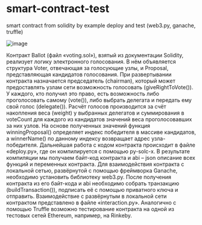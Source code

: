 # smart-contract-test
smart contract from solidity by example deploy and test (web3.py, ganache, truffle)

![image](https://user-images.githubusercontent.com/61321903/170150708-a8ca5d15-74fa-4be0-9aa9-2bb8b764179b.png)

Контракт Ballot (файл «voting.sol»), взятый из документации Solidity, реализует логику электронного голосования. В нём объявляется структура Voter, отвечающая за голосующие узлы, и Proposal, представляющая кандидатов голосования. При развертывании контракта назначается председатель (chairman), который может предоставлять узлам сети возможность голосовать (giveRightToVote()). У каждого, кто получил это право, есть возможность либо проголосовать самому (vote()), либо выбрать делегата и передать ему свой голос (delegate()). Расчёт голосов производится за счёт накопления веса (weight) у выбранных делегатов и суммирования в voteCount для каждого из кандидатов значений веса проголосовавших за них узлов. На основе полученных значений функция winningProposal() определяет индекс победителя в массиве кандидатов, а winnerName() по данному индексу возвращает адрес узла-победителя.
Дальнейшая работа с кодом контракта происходит в файле «deploy.py», где он компилируется с помощью py-solc-x. В результате компиляции мы получаем байт-код контракта и abi – json описание всех функций и переменных контракта. Для взаимодействия контракта с локальной сетью, развёрнутой с помощью фреймворка Ganache, необходимо установить библиотеку web3.py. После получения контракта из его байт-кода и abi необходимо собрать транзакцию (buildTransaction()), подписать её с помощью приватного ключа и отправить. Взаимодействие с развёрнутым в локальной сети контрактом представлено в файле «interaction.py». Аналогично с помощью Truffle возможно тестирование контракта на одной из тестовых сетей Ethereum, например, на Rinkeby.
